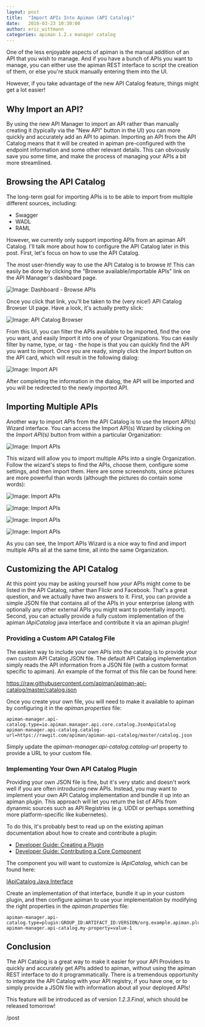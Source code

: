 ```yaml
---
layout: post
title:  "Import APIs Into Apiman (API Catalog)"
date:   2016-03-23 10:30:00
author: eric_wittmann
categories: apiman 1.2.x manager catalog
---
```

One of the less enjoyable aspects of apiman is the manual addition of an API
that you wish to manage.  And if you have a bunch of APIs you want to manage,
you can either use the apiman REST interface to script the creation of them,
or else you're stuck manually entering them into the UI.

However, if you take advantage of the new API Catalog feature, things might
get a lot easier!

<!--more-->

## Why Import an API?
By using the new API Manager to import an API rather than manually creating it
(typically via the "New API" button in the UI) you can more quickly and 
accurately add an API to apiman.  Importing an API from the API Catalog means
that it will be created in apiman pre-configured with the endpoint information
and some other relevant details.  This can obviously save you some time, and 
make the process of managing your APIs a bit more streamlined.

## Browsing the API Catalog
The long-term goal for importing APIs is to be able to import from multiple 
different sources, including:

* Swagger
* WADL
* RAML

However, we currently only support importing APIs from an apiman API Catalog.
I'll talk more about how to configure the API Catalog later in this post.
First, let's focus on how to use the API Catalog.

The most user-friendly way to use the API Catalog is to browse it!  This can
easily be done by clicking the "Browse available/importable APIs" link on the
API Manager's dashboard page.

![Image: Dashboard - Browse APIs](/blog/images/2016-03-23/dash-catalog.png)

Once you click that link, you'll be taken to the (very nice!) API Catalog
Browser UI page.  Have a look, it's actually pretty slick:

![Image: API Catalog Browser](/blog/images/2016-03-23/api-catalog.png)

From this UI, you can filter the APIs available to be imported, find the
one you want, and easily Import it into one of your Organizations.  You can
easily filter by name, type, or tag - the hope is that you can quickly find
the API you want to import.  Once you are ready, simply click the *Import*
button on the API card, which will result in the following dialog:

![Image: Import API](/blog/images/2016-03-23/import-api.png)

After completing the information in the dialog, the API will be imported
and you will be redirected to the newly imported API.

## Importing Multiple APIs
Another way to import APIs from the API Catalog is to use the Import API(s)
Wizard interface.  You can access the Import API(s) Wizard by clicking on the
*Import API(s)* button from within a particular Organization:

![Image: Import APIs](/blog/images/2016-03-23/import-apis-btn.png)

This wizard will allow you to import multiple APIs into a single Organization.
Follow the wizard's steps to find the APIs, choose them, configure some
settings, and then import them.  Here are some screenshots, since pictures
are more powerful than words (although the pictures do contain some words):

![Image: Import APIs](/blog/images/2016-03-23/import-api-wizard-1.png)

![Image: Import APIs](/blog/images/2016-03-23/import-api-wizard-2.png)

![Image: Import APIs](/blog/images/2016-03-23/import-api-wizard-3.png)

![Image: Import APIs](/blog/images/2016-03-23/import-api-wizard-4.png)

As you can see, the Import APIs Wizard is a nice way to find and import
multiple APIs all at the same time, all into the same Organization.

## Customizing the API Catalog
At this point you may be asking yourself how *your* APIs might come to be
listed in the API Catalog, rather than Flickr and Facebook.  That's a great
question, and we actually have two answers to it.  First, you can provide
a simple JSON file that contains all of the APIs in your enterprise (along
with optionally any other external APIs you might want to potentially 
import).  Second, you can actually provide a fully custom implementation of
the apiman *IApiCatalog* java interface and contribute it via an apiman
plugin!

### Providing a Custom API Catalog File
The easiest way to include your own APIs into the catalog is to provide 
your own custom API Catalog JSON file.  The default API Catalog implementation
simply reads the API information from a JSON file (with a custom format
specific to apiman).  An example of the format of this file can be found
here:

https://raw.githubusercontent.com/apiman/apiman-api-catalog/master/catalog.json

Once you create your own file, you will need to make it available to apiman
by configuring it in the *apiman.properties* file:

```
apiman-manager.api-catalog.type=io.apiman.manager.api.core.catalog.JsonApiCatalog
apiman-manager.api-catalog.catalog-url=https://rawgit.com/apiman/apiman-api-catalog/master/catalog.json
```

Simply update the *apiman-manager.api-catalog.catalog-url* property to provide
a URL to your custom file.

### Implementing Your Own API Catalog Plugin
Providing your own JSON file is fine, but it's very static and doesn't work
well if you are often introducing new APIs.  Instead, you may want to implement
your own API Catalog implementation and bundle it up into an apiman plugin.
This approach will let you return the list of APIs from dynanmic sources such
as API Registries (e.g. UDDI or perhaps something more platform-specific like
kubernetes).

To do this, it's probably best to read up on the existing apiman documentation
about how to create and contribute a plugin:

* [Developer Guide: Creating a Plugin](http://www.apiman.io/latest/developer-guide.html#_creating_a_plugin)
* [Developer Guide: Contributing a Core Component](http://www.apiman.io/latest/developer-guide.html#_contributing_a_core_component)

The component you will want to customize is *IApiCatalog*, which can be found here:

[IApiCatalog Java Interface](https://github.com/apiman/apiman/blob/master/manager/api/core/src/main/java/io/apiman/manager/api/core/IApiCatalog.java)

Create an implementation of that interface, bundle it up in your custom plugin,
and then configure apiman to use your implementation by modifying the right 
properties in the *apiman.properties* file:

```
apiman-manager.api-catalog.type=plugin:GROUP_ID:ARTIFACT_ID:VERSION/org.example.apiman.plugins.catalog.MyCustomApiCatalog
apiman-manager.api-catalog.my-property=value-1
```

## Conclusion
The API Catalog is a great way to make it easier for your API Providers to quickly
and accurately get APIs added to apiman, without using the apiman REST interface to
do it programmatically.  There is a tremendous opportunity to integrate the API
Catalog with your API registry, if you have one, or to simply provide a JSON file 
with information about all your deployed APIs!

This feature will be introduced as of version *1.2.3.Final*, which should be released
tomorrow!

/post
